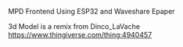 MPD Frontend Using ESP32 and Waveshare Epaper

3d Model is a remix from Dinco_LaVache https://www.thingiverse.com/thing:4940457
